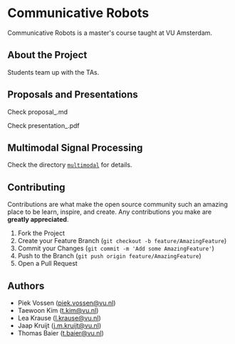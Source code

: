 # Communicative Robots

Communicative Robots is a master's course taught at VU Amsterdam.

## About the Project

Students team up with the TAs.

## Proposals and Presentations

Check proposal_<name>.md
  
Check presentation_<name>.pdf
  
## Multimodal Signal Processing

Check the directory [`multimodal`](https://github.com/cltl/ma-communicative-robots/tree/master/multimodal) for details.

## Contributing

Contributions are what make the open source community such an amazing place to be learn, inspire, and create. Any contributions you make are **greatly appreciated**.

1. Fork the Project
2. Create your Feature Branch (`git checkout -b feature/AmazingFeature`)
3. Commit your Changes (`git commit -m 'Add some AmazingFeature'`)
4. Push to the Branch (`git push origin feature/AmazingFeature`)
5. Open a Pull Request

## Authors
* Piek Vossen (piek.vossen@vu.nl)
* Taewoon Kim (t.kim@vu.nl)
* Lea Krause (l.krause@vu.nl)
* Jaap Kruijt (j.m.kruijt@vu.nl)
* Thomas Baier (t.baier@vu.nl)
